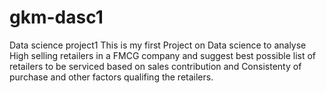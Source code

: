 # gkm-dasc1
Data science project1
This is my first Project on Data science to analyse High selling retailers in a FMCG company and suggest best possible list of retailers to be serviced based on sales contribution and Consistenty of purchase and other factors qualifing the retailers.

